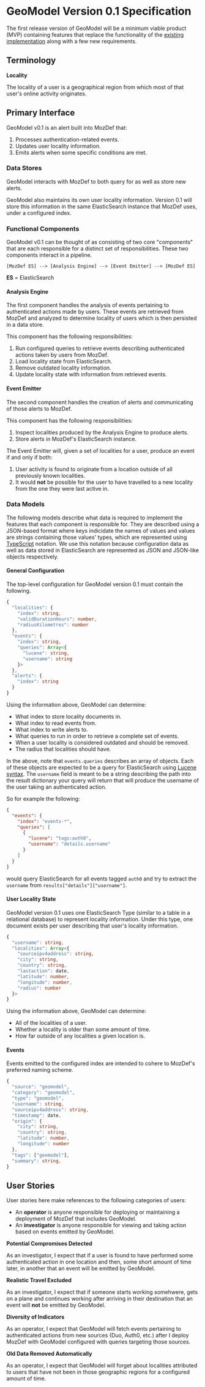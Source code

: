 # GeoModel Version 0.1 Specification

The first release version of GeoModel will be a minimum viable product (MVP)
containing features that replace the functionality of the
[existing implementation](https://github.com/ameihm0912/geomodel) along with a
few new requirements.

## Terminology

**Locality**

The locality of a user is a geographical region from which most of that user's
online activity originates.

## Primary Interface

GeoModel v0.1 is an alert built into MozDef that:

  1. Processes authentication-related events.
  2. Updates user locality information.
  3. Emits alerts when some specific conditions are met.

### Data Stores

GeoModel interacts with MozDef to both query for as well as store new alerts.

GeoModel also maintains its own user locality information.  Version 0.1 will
store this information in the same ElasticSearch instance that MozDef uses,
under a configured index.

### Functional Components

GeoModel v0.1 can be thought of as consisting of two core "components" that are
each responsible for a distinct set of responsibilities.  These two components
interact in a pipeline.

```
[MozDef ES] --> [Analysis Engine] --> [Event Emitter] --> [MozDef ES]
```

**ES** = ElasticSearch

#### Analysis Engine

The first component handles the analysis of events pertaining to authenticated
actions made by users.  These events are retrieved from MozDef and analyzed to
determine locality of users which is then persisted in a data store.

This component has the following responsibilities:

  1. Run configured queries to retrieve events describing authenticated actions
  taken by users from MozDef.
  2. Load locality state from ElasticSearch.
  3. Remove outdated locality information.
  4. Update locality state with information from retrieved events.

#### Event Emitter

The second component handles the creation of alerts and communicating of those
alerts to MozDef.

This component has the following responsibilities:

  1. Inspect localities produced by the Analysis Engine to produce alerts.
  2. Store alerts in MozDef's ElasticSearch instance.

The Event Emitter will, given a set of localities for a user, produce an event
if and only if both:
  
  1. User activity is found to originate from a location outside of all
  previously known localities.
  2. It would **not** be possible for the user to have travelled to a new
  locality from the one they were last active in.

### Data Models

The following models describe what data is required to implement the features
that each component is responsible for.  They are described using a JSON-based
format where keys indicidate the names of values and values are strings
containing those values' types, which are represented using [TypeScript](
https://www.typescriptlang.org/docs/handbook/advanced-types.html) notation.
We use this notation because configuration data as well as data stored in
ElasticSearch are represented as JSON and JSON-like objects respectively.

#### General Configuration

The top-level configuration for GeoModel version 0.1 must contain the
following.

```typescript
{
  "localities": {
    "index": string,
    "validDurationHours": number,
    "radiusKilometres": number
  },
  "events": {
    "index": string,
    "queries": Array<{
      "lucene": string,
      "username": string
    }>
  },
  "alerts": {
    "index": string
  }
}
```

Using the information above, GeoModel can determine:

  * What index to store locality documents in.
  * What index to read events from.
  * What index to write alerts to.
  * What queries to run in order to retrieve a complete set of events.
  * When a user locality is considered outdated and should be removed.
  * The radius that localities should have.

In the above, note that `events.queries` describes an array of objects. Each of
these objects are expected to be a query for ElasticSearch using
[Lucene syntax](http://www.lucenetutorial.com/lucene-query-syntax.html).  The
`username` field is meant to be a string describing the path into
the result dictionary your query will return that will produce the username of
the user taking an authenticated action.

So for example the following:

```json
{
  "events": {
    "index": "events-*",
    "queries": [
      {
        "lucene": "tags:auth0",
        "username": "details.username"
      }
    ]
  }
}
```

would query ElasticSearch for all events tagged `auth0` and try to extract
the `username` from `results["details"]["username"]`.

#### User Locality State

GeoModel version 0.1 uses one ElasticSearch Type (similar to a table in a
relational database) to represent locality information.  Under this type,
one document exists per user describing that user's locality information.

```typescript
{
  "username": string,
  "localities": Array<{
    "sourceipv4address": string,
    "city": string,
    "country": string,
    "lastaction": date,
    "latitude": number,
    "longitude": number,
    "radius": number
  }>
}
```

Using the information above, GeoModel can determine:

* All of the localities of a user.
* Whether a locality is older than some amount of time.
* How far outside of any localities a given location is.

#### Events

Events emitted to the configured index are intended to cohere to MozDef's
preferred naming scheme.

```typescript
{
  "source": "geomodel",
  "category": "geomodel",
  "type": "geomodel",
  "username": string,
  "sourceipv4address": string,
  "timestamp": date,
  "origin": {
    "city": string,
    "country": string,
    "latitude": number,
    "longitude": number
  },
  "tags": ["geomodel"],
  "summary": string,
}
```

## User Stories

User stories here make references to the following categories of users:

  * An **operator** is anyone responsible for deploying or maintaining a
  deployment of MozDef that includes GeoModel.
  * An **investigator** is anyone responsible for viewing and taking action
  based on events emitted by GeoModel.

**Potential Compromises Detected**

As an investigator, I expect that if a user is found to have performed some
authenticated action in one location and then, some short amount of time later,
in another that an event will be emitted by GeoModel.

**Realistic Travel Excluded**

As an investigator, I expect that if someone starts working somehwere, gets
on a plane and continues working after arriving in their destination that an
event will **not** be emitted by GeoModel.

**Diversity of Indicators**

As an operator, I expect that GeoModel will fetch events pertaining to
authenticated actions from new sources (Duo, Auth0, etc.) after I deploy
MozDef with GeoModel configured with queries targeting those sources.

**Old Data Removed Automatically**

As an operator, I expect that  GeoModel will forget about localities attributed
to users that have not been in those geographic regions for a configured amount
of time.
